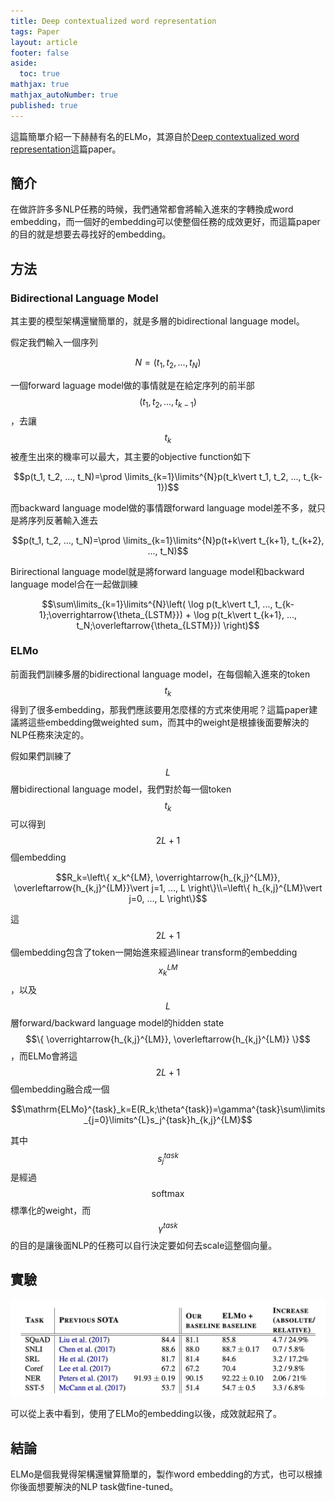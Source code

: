 ```yaml
---
title: Deep contextualized word representation
tags: Paper
layout: article
footer: false
aside:
  toc: true
mathjax: true
mathjax_autoNumber: true
published: true
---
```

這篇簡單介紹一下赫赫有名的ELMo，其源自於[Deep contextualized word representation](https://www.aclweb.org/anthology/N18-1202.pdf)這篇paper。
<!--more-->

## 簡介

在做許許多多NLP任務的時候，我們通常都會將輸入進來的字轉換成word embedding，而一個好的embedding可以使整個任務的成效更好，而這篇paper的目的就是想要去尋找好的embedding。

## 方法

### Bidirectional Language Model

其主要的模型架構還蠻簡單的，就是多層的bidirectional language model。

假定我們輸入一個序列

$$N=(t_1, t_2, ..., t_N)$$

一個forward laguage model做的事情就是在給定序列的前半部$$(t_1, t_2, ..., t_{k-1})$$，去讓$$t_k$$被產生出來的機率可以最大，其主要的objective function如下

$$p(t_1, t_2, ..., t_N)=\prod \limits_{k=1}\limits^{N}p(t_k\vert t_1, t_2, ..., t_{k-1})$$

而backward language model做的事情跟forward language model差不多，就只是將序列反著輸入進去

$$p(t_1, t_2, ..., t_N)=\prod \limits_{k=1}\limits^{N}p(t+k\vert t_{k+1}, t_{k+2}, ..., t_N)$$

Birirectional language model就是將forward language model和backward language model合在一起做訓練

$$\sum\limits_{k=1}\limits^{N}\left( \log p(t_k\vert t_1, ..., t_{k-1};\overrightarrow{\theta_{LSTM}}) + \log p(t_k\vert t_{k+1}, ..., t_N;\overleftarrow{\theta_{LSTM}}) \right)$$

### ELMo

前面我們訓練多層的bidirectional language model，在每個輸入進來的token $$t_k$$得到了很多embedding，那我們應該要用怎麼樣的方式來使用呢？這篇paper建議將這些embedding做weighted sum，而其中的weight是根據後面要解決的NLP任務來決定的。

假如果們訓練了$$L$$層bidirectional language model，我們對於每一個token $$t_k$$可以得到$$2L+1$$個embedding

$$R_k=\left\{ x_k^{LM}, \overrightarrow{h_{k,j}^{LM}}, \overleftarrow{h_{k,j}^{LM}}\vert j=1, ..., L \right\}\\=\left\{ h_{k,j}^{LM}\vert j=0, ..., L \right\}$$

這$$2L+1$$個embedding包含了token一開始進來經過linear transform的embedding $$x^{LM}_k$$，以及$$L$$層forward/backward language model的hidden state$$\{ \overrightarrow{h_{k,j}^{LM}}, \overleftarrow{h_{k,j}^{LM}} \}$$，而ELMo會將這$$2L+1$$個embedding融合成一個

$$\mathrm{ELMo}^{task}_k=E(R_k;\theta^{task})=\gamma^{task}\sum\limits_{j=0}\limits^{L}s_j^{task}h_{k,j}^{LM}$$

其中$$s^{task}_j$$是經過$$\mathrm{softmax}$$標準化的weight，而$$\gamma^{task}$$的目的是讓後面NLP的任務可以自行決定要如何去scale這整個向量。

## 實驗

![Experiments](experiments.png)

可以從上表中看到，使用了ELMo的embedding以後，成效就起飛了。

## 結論

ELMo是個我覺得架構還蠻算簡單的，製作word embedding的方式，也可以根據你後面想要解決的NLP task做fine-tuned。